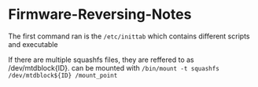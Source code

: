 # Firmware-Reversing-Notes
The first command ran is the `/etc/inittab` which contains different scripts and executable

If there are multiple squashfs files, they are reffered to as /dev/mtdblock{ID}. can be mounted with `/bin/mount -t squashfs /dev/mtdblock${ID} /mount_point`
